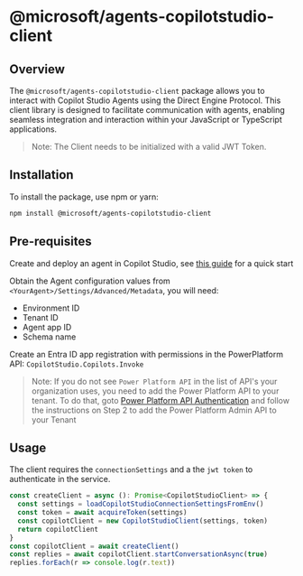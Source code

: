 # @microsoft/agents-copilotstudio-client

## Overview

The `@microsoft/agents-copilotstudio-client` package allows you to interact with Copilot Studio Agents using the Direct Engine Protocol. This client library is designed to facilitate communication with agents, enabling seamless integration and interaction within your JavaScript or TypeScript applications.

> Note: The Client needs to be initialized with a valid JWT Token.

## Installation

To install the package, use npm or yarn:

```sh
npm install @microsoft/agents-copilotstudio-client
```

## Pre-requisites

Create and deploy an agent in Copilot Studio, see [this guide](https://learn.microsoft.com/en-us/microsoft-copilot-studio/fundamentals-get-started?tabs=web) for a quick start

Obtain the Agent configuration values from `<YourAgent>/Settings/Advanced/Metadata`, you will need:

- Environment ID
- Tenant ID
- Agent app ID
- Schema name

Create an Entra ID app registration with permissions in the PowerPlatform API: `CopilotStudio.Copilots.Invoke`

> Note: If you do not see `Power Platform API` in the list of API's your organization uses, you need to add the Power Platform API to your tenant. To do that, goto [Power Platform API Authentication](https://learn.microsoft.com/power-platform/admin/programmability-authentication-v2#step-2-configure-api-permissions) and follow the instructions on Step 2 to add the Power Platform Admin API to your Tenant


## Usage

The client requires the `connectionSettings` and a the `jwt token` to authenticate in the service.

```ts
const createClient = async (): Promise<CopilotStudioClient> => {
  const settings = loadCopilotStudioConnectionSettingsFromEnv()
  const token = await acquireToken(settings)
  const copilotClient = new CopilotStudioClient(settings, token)
  return copilotClient
}
const copilotClient = await createClient()
const replies = await copilotClient.startConversationAsync(true)
replies.forEach(r => console.log(r.text))
```



